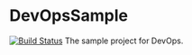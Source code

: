# DevOpsSample

[![Build Status](https://dev.azure.com/xiaodiyan/DevOpsSample/_apis/build/status/DevOpsSample-ASP.NET%20Core-CI)](https://dev.azure.com/xiaodiyan/DevOpsSample/_build/latest?definitionId=25)
The sample project for DevOps.
